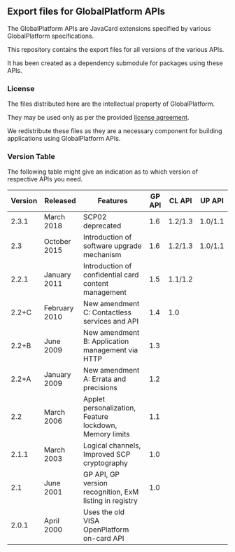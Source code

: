## Export files for GlobalPlatform APIs

The GlobalPlatform APIs are JavaCard extensions specified by various GlobalPlatform specifications.

This repository contains the export files for all versions of the various APIs.

It has been created as a dependency submodule for packages using these APIs.

### License

The files distributed here are the intellectual property of GlobalPlatform.

They may be used only as per the provided [license agreement](GP-Specification-License-Agreement.pdf).

We redistribute these files as they are a necessary component for building applications using GlobalPlatform APIs.

### Version Table

The following table might give an indication as to which version of respective APIs you need.

| Version | Released      | Features                                                 | GP API | CL API  | UP API  |
| ------- | ------------- | -------------------------------------------------------- | ------ | ------- | ------- |
| 2.3.1   | March 2018    | SCP02 deprecated                                         | 1.6    | 1.2/1.3 | 1.0/1.1 |
| 2.3     | October 2015  | Introduction of software upgrade mechanism               | 1.6    | 1.2/1.3 | 1.0/1.1 |
| 2.2.1   | January 2011  | Introduction of confidential card content management     | 1.5    | 1.1/1.2 |         |
| 2.2+C   | February 2010 | New amendment C: Contactless services and API            | 1.4    | 1.0     |         |
| 2.2+B   | June 2009     | New amendment B: Application management via HTTP         | 1.3    |         |         |
| 2.2+A   | January 2009  | New amendment A: Errata and precisions                   | 1.2    |         |         |
| 2.2     | March 2006    | Applet personalization, Feature lockdown, Memory limits  | 1.1    |         |         |
| 2.1.1   | March 2003    | Logical channels, Improved SCP cryptography              | 1.0    |         |         |
| 2.1     | June 2001     | GP API, GP version recognition, ExM listing in registry  | 1.0    |         |         |
| 2.0.1   | April 2000    | Uses the old VISA OpenPlatform on-card API               |        |         |         |

